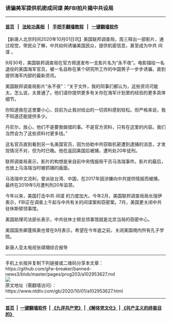 ### 诱骗美军提供机密成间谍 美FBI拍片揭中共设局
------------------------

#### [首页](https://github.com/gfw-breaker/banned-news3/blob/master/README.md) &nbsp;&nbsp;|&nbsp;&nbsp; [法轮功真相](https://github.com/begood0513/basic/blob/master/README.md)  &nbsp;&nbsp;|&nbsp;&nbsp; [手把手翻墙教程](https://github.com/gfw-breaker/guides/wiki)  &nbsp;&nbsp;|&nbsp;&nbsp; [一键翻墙软件](https://github.com/gfw-breaker/nogfw/blob/master/README.md)  



<div><div class="post_content" itemprop="articleBody">
 <p>
  【新唐人北京时间2020年10月01日讯】美国联邦调查局，周三释出一部影片，通过视觉，带民众了解，中共如何诱骗美国民众，提供机密信息，甚至成为中共
  <ok href="https://www.ntdtv.com/gb/间谍.htm">
   间谍
  </ok>
  。
 </p>
 <p>
  9月30号，美国联邦调查局在官方频道发布一支影片名为“永不夜”。电影描绘一名退役的美国海军官员，被一名自称在某个研究所工作的中国男子一步步诱骗，直到提供海军内部的最新资讯。
 </p>
 <p>
  美国联邦调查局影片“永不夜”：“关于文件，我的同事们都认为，这些资讯可能太，怎么说，太普通了。他们请你提供更多有关你在海军计划里的经验的更多具体细节。
 </p>
 <p>
  你知道我在这里要小心，目前为止我对给出的一切资料感到轻松。但严格来说，我不知道还能提供多少。
 </p>
 <p>
  丹尼尔，放心，他们不是要我做错的事。不是官方资料，只有在这里的内容。我们当然会为了这些资料付更多钱。”
 </p>
 <p>
  这名官员直到看到另一名美国官员，因为协助中共窃取机密遭到逮捕的消息，才发现情况不对，但为时已晚。他在返回美国后被捕，遭判处20年徒刑。
 </p>
 <p>
  联邦调查局表示，影片的构想是来自前中央情报局干员马洛瑞事件。影片的最后，也放上马洛瑞当时被抓捕的画面。
 </p>
 <p>
  马洛瑞中文流利，曾派驻台湾、中国，在2017年因涉嫌向中共提供情报而被捕，最终在2019年5月遭判刑20年监禁。
 </p>
 <p>
  今年以来，美国打击中共
  <ok href="https://www.ntdtv.com/gb/间谍.htm">
   间谍
  </ok>
  的力度加大。今年2月，美国联邦调查局局长瑞伊表示，FBI正在调查上千起与中共有关的间谍案和窃密案。7月，美国更关闭中共驻休斯顿领事馆。
 </p>
 <p>
  美国助理司法部长表示，中共驻休士顿总领事馆就是北京当局的窃密中心。
 </p>
 <p>
  美国国务卿蓬佩奥也曾在9月表示，希望在今年底之前，关闭美国境内所有孔子学院。
 </p>
 <p>
  新唐人亚太电视张祺翎综合报导
 </p>
 <div class="single_ad">
 </div>
</div>
</div>
<hr/>
手机上长按并复制下列链接或二维码分享本文章：<br/>
https://github.com/gfw-breaker/banned-news3/blob/master/pages/prog203/a102953627.md <br/>
<a href='https://github.com/gfw-breaker/banned-news3/blob/master/pages/prog203/a102953627.md'><img src='https://github.com/gfw-breaker/banned-news3/blob/master/pages/prog203/a102953627.md.png'/></a> <br/>
原文地址（需翻墙访问）：https://www.ntdtv.com/gb/2020/10/01/a102953627.html


------------------------
#### [首页](https://github.com/gfw-breaker/banned-news3/blob/master/README.md) &nbsp;|&nbsp; [一键翻墙软件](https://github.com/gfw-breaker/nogfw/blob/master/README.md) &nbsp;| [《九评共产党》](https://github.com/gfw-breaker/9ping.md/blob/master/README.md#九评之一评共产党是什么) | [《解体党文化》](https://github.com/gfw-breaker/jtdwh.md/blob/master/README.md) | [《共产主义的终极目的》](https://github.com/gfw-breaker/gczydzjmd.md/blob/master/README.md)


<img src='http://gfw-breaker.win/banned-news3/pages/prog203/a102953627.md' width='0px' height='0px'/>